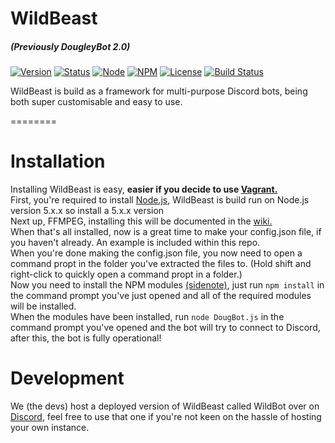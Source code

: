 # WildBeast
##### (Previously DougleyBot 2.0)
[![Version](https://img.shields.io/badge/Version-2.0.0-green.svg?style=flat-square)](https://github.com/SteamingMutt/WildBeast/releases)
[![Status](https://img.shields.io/badge/Status-Ready-green.svg?style=flat-square)]()
[![Node](https://img.shields.io/badge/Node-5.8.0-blue.svg?style=flat-square)](http://nodejs.org)
[![NPM](https://img.shields.io/badge/NPM-3.7.3-blue.svg?style=flat-square)](http://nodejs.org)
[![License](https://img.shields.io/badge/License-GPL--3.0-blue.svg?style=flat-square)]()
[![Build Status](https://travis-ci.org/SteamingMutt/WildBeast.svg?branch=master)](https://travis-ci.org/SteamingMutt/WildBeast)

WildBeast is build as a framework for multi-purpose Discord bots, being both super customisable and easy to use.

========

# Installation
Installing WildBeast is easy, **easier if you decide to use [Vagrant.](https://github.com/SteamingMutt/WildBeast/wiki/Vagrant)**   
First, you're required to install [Node.js](http://nodejs.org), WildBeast is build run on Node.js version 5.x.x so install a 5.x.x version  
Next up, FFMPEG, installing this will be documented in the [wiki.](https://github.com/SteamingMutt/WildBeast/wiki/Music#FFMPEG)   
When that's all installed, now is a great time to make your config.json file, if you haven't already. An example is included within this repo.   
When you're done making the config.json file, you now need to open a command propt in the folder you've extracted the files to. (Hold shift and right-click to quickly open a command propt in a folder.)   
Now you need to install the NPM modules [(sidenote)](https://github.com/SteamingMutt/WildBeast/wiki/Music#Node-opus), just run `npm install` in the command prompt you've just opened and all of the required modules will be installed.   
When the modules have been installed, run `node DougBot.js` in the command prompt you've opened and the bot will try to connect to Discord, after this, the bot is fully operational!

# Development
We (the devs) host a deployed version of WildBeast called WildBot over on [Discord](https://discord.gg/0cFoiR5QVh4agupi), feel free to use that one if you're not keen on the hassle of hosting your own instance.
